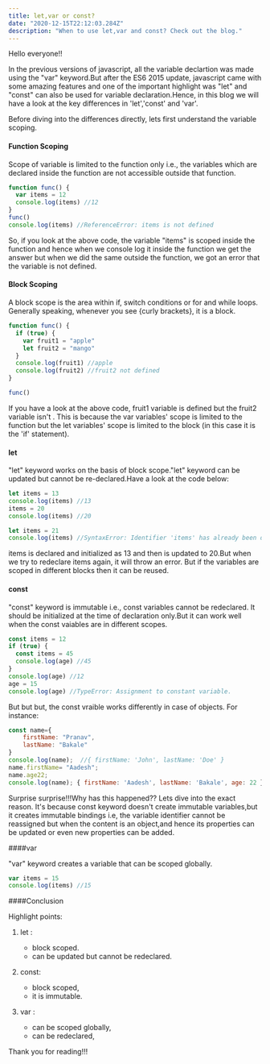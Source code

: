 ```yaml
---
title: let,var or const?
date: "2020-12-15T22:12:03.284Z"
description: "When to use let,var and const? Check out the blog."
---
```


Hello everyone!!

In the previous versions of javascript, all the variable declartion was made using the "var" keyword.But after the ES6 2015 update, javascript came with some amazing features and one of the important highlight was "let" and "const" can also be used for variable declaration.Hence, in this blog we will have a look at the key differences in 'let','const' and 'var'.

Before diving into the differences directly, lets first understand the variable scoping.

#### Function Scoping

Scope of variable is limited to the function only i.e., the variables which are declared inside the function are not accessible outside that function.

```js
function func() {
  var items = 12
  console.log(items) //12
}
func()
console.log(items) //ReferenceError: items is not defined
```

So, if you look at the above code, the variable "items" is scoped inside the function and hence when we console log it inside the function we get the answer but when we did the same outside the function, we got an error that the variable is not defined.

#### Block Scoping

A block scope is the area within if, switch conditions or for and while loops. Generally speaking, whenever you see {curly brackets}, it is a block.

```js
function func() {
  if (true) {
    var fruit1 = "apple"
    let fruit2 = "mango"
  }
  console.log(fruit1) //apple
  console.log(fruit2) //fruit2 not defined
}

func()
```

If you have a look at the above code, fruit1 variable is defined but the fruit2 variable isn't . This is because the var variables' scope is limited to the function but the let variables' scope is limited to the block (in this case it is the 'if' statement).

#### let

"let" keyword works on the basis of block scope."let" keyword can be updated but cannot be re-declared.Have a look at the code below:

```js
let items = 13
console.log(items) //13
items = 20
console.log(items) //20

let items = 21
console.log(items) //SyntaxError: Identifier 'items' has already been declared
```

items is declared and initialized as 13 and then is updated to 20.But when we try to redeclare items again, it will throw an error. But if the variables are scoped in different blocks then it can be reused.

#### const

"const" keyword is immutable i.e., const variables cannot be redeclared. It should be initialized at the time of declaration only.But it can work well when the const vaiables are in different scopes.

```js
const items = 12
if (true) {
  const items = 45
  console.log(age) //45
}
console.log(age) //12
age = 15
console.log(age) //TypeError: Assignment to constant variable.
```

But but but, the const vraible works differently in case of objects. For instance:

```js
const name={
    firstName: "Pranav",
    lastName: "Bakale"
}
console.log(name);  //{ firstName: 'John', lastName: 'Doe' }
name.firstName= "Aadesh";
name.age22;
console.log(name); { firstName: 'Aadesh', lastName: 'Bakale', age: 22 }
```

Surprise surprise!!!Why has this happened?? Lets dive into the exact reason. It's because const keyword doesn't create immutable variables,but it creates immutable bindings i.e, the variable identifier cannot be reassigned but when the content is an object,and hence its properties can be updated or even new properties can be added.

####var

"var" keyword creates a variable that can be scoped globally.

```js
var items = 15
console.log(items) //15
```

####Conclusion

Highlight points:

1. let :
   * block scoped.
   * can be updated but cannot be redeclared.

1. const:
   * block scoped,
   * it is immutable.

1. var : 
   * can be scoped globally,
   * can be redeclared,

Thank you for reading!!!
